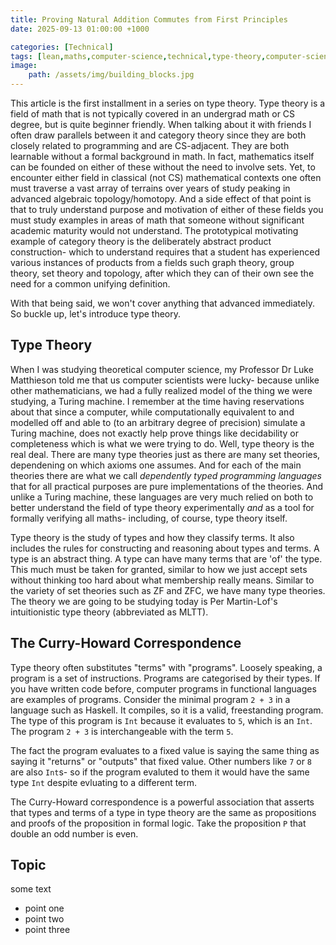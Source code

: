 ```yaml
---
title: Proving Natural Addition Commutes from First Principles
date: 2025-09-13 01:00:00 +1000

categories: [Technical]
tags: [lean,maths,computer-science,technical,type-theory,computer-science]
image:
    path: /assets/img/building_blocks.jpg
---
```


This article is the first installment in a series on type theory. Type theory is a field of math that is not typically covered in an undergrad math or CS degree, but is quite beginner friendly. When talking about it with friends I often draw parallels between it and category theory since they are both closely related to programming and are CS-adjacent. They are both learnable without a formal background in math. In fact, mathematics itself can be founded on either of these without the need to involve sets. Yet, to encounter either field in classical (not CS) mathematical contexts one often must traverse a vast array of terrains over years of study peaking in advanced algebraic topology/homotopy. And a side effect of that point is that to truly understand purpose and motivation of either of these fields you must study examples in areas of math that someone without significant academic maturity would not understand. The prototypical motivating example of category theory is the deliberately abstract product construction- which to understand requires that a student has experienced various instances of products from a fields such graph theory, group theory, set theory and topology, after which they can of their own see the need for a common unifying definition.

With that being said, we won't cover anything that advanced immediately. So buckle up, let's introduce type theory.

## Type Theory

When I was studying theoretical computer science, my Professor Dr Luke Matthieson told me that us computer scientists were lucky- because unlike other mathematicians, we had a fully realized model of the thing we were studying, a Turing machine. I remember at the time having reservations about that since a computer, while computationally equivalent to and modelled off and able to (to an arbitrary degree of precision) simulate a Turing machine, does not exactly help prove things like decidability or completeness which is what we were trying to do. Well, type theory is the real deal. There are many type theories just as there are many set theories, dependening on which axioms one assumes. And for each of the main theories there are what we call *dependently typed programming languages* that for all practical purposes are pure implementations of the theories. And unlike a Turing machine, these languages are very much relied on both to better understand the field of type theory experimentally *and* as a tool for formally verifying all maths- including, of course, type theory itself.

Type theory is the study of types and how they classify terms. It also includes the rules for constructing and reasoning about types and terms. A type is an abstract thing. A type can have many terms that are 'of' the type. This much must be taken for granted, similar to how we just accept sets without thinking too hard about what membership really means. Similar to the variety of set theories such as ZF and ZFC, we have many type theories. The theory we are going to be studying today is Per Martin-Lof's intuitionistic type theory (abbreviated as MLTT).

## The Curry-Howard Correspondence

Type theory often substitutes "terms" with "programs". Loosely speaking, a program is a set of instructions. Programs are categorised by their types. If you have written code before, computer programs in functional languages are examples of programs. Consider the minimal program `2 + 3` in a language such as Haskell. It compiles, so it is a valid, freestanding program. The type of this program is `Int` because it evaluates to `5`, which is an `Int`. The program `2 + 3` is interchangeable with the term `5`.

The fact the program evaluates to a fixed value is saying the same thing as saying it "returns" or "outputs" that fixed value. Other numbers like `7` or `8` are also `Int`s- so if the program evaluted to them it would have the same type `Int` despite evluating to a different term.

The Curry-Howard correspondence is a powerful association that asserts that types and terms of a type in type theory are the same as propositions and proofs of the proposition in formal logic. Take the proposition `P` that double an odd number is even.

## Topic

some text
- point one
- point two
- point three